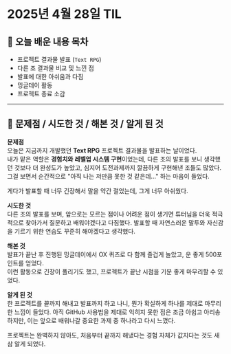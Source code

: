 
# 2025년 4월 28일 TIL

## 📝 오늘 배운 내용 목차
- 프로젝트 결과물 발표 (`Text RPG`)
- 다른 조 결과물 비교 및 느낀 점
- 발표에 대한 아쉬움과 다짐
- 밍글데이 활동
- 프로젝트 종료 소감

---

## 🧠 문제점 / 시도한 것 / 해본 것 / 알게 된 것

**문제점**  
오늘은 지금까지 개발했던 **Text RPG** 프로젝트 결과물을 발표하는 날이었다.  
내가 맡은 역할은 **경험치와 레벨업 시스템 구현**이었는데, 다른 조의 발표를 보니 생각했던 것보다 더 완성도가 높았고, 심지어 도전과제까지 깔끔하게 구현해낸 조들도 많았다. 그걸 보면서 순간적으로 "아직 나는 저만큼 못한 것 같은데…" 하는 마음이 들었다.

게다가 발표할 때 너무 긴장해서 말을 약간 절었는데, 그게 너무 아쉬웠다.

**시도한 것**  
다른 조의 발표를 보며, 앞으로는 모르는 점이나 어려운 점이 생기면 튜터님을 더욱 적극적으로 찾아가서 질문하고 배워야겠다고 다짐했다. 발표할 때 자연스러운 말투와 자신감을 기르기 위한 연습도 꾸준히 해야겠다고 생각했다.

**해본 것**  
발표가 끝난 후 진행된 밍글데이에서 OX 퀴즈로 다 함께 즐겁게 놀았고, 운 좋게 500포인트를 얻었다.  
이런 활동으로 긴장이 풀리기도 했고, 프로젝트가 끝난 시점을 기분 좋게 마무리할 수 있었다.

**알게 된 것**  
한 프로젝트를 끝까지 해내고 발표까지 하고 나니, 뭔가 확실하게 하나를 제대로 마무리한 느낌이 들었다. 아직 GitHub 사용법을 제대로 익히지 못한 점은 조금 아쉽고 아리송하지만, 이는 앞으로 배워나갈 중요한 과제 중 하나라고 다시 느꼈다.  

프로젝트는 완벽하지 않아도, 처음부터 끝까지 해냈다는 경험 자체가 값지다는 것도 새삼 알게 되었다.
